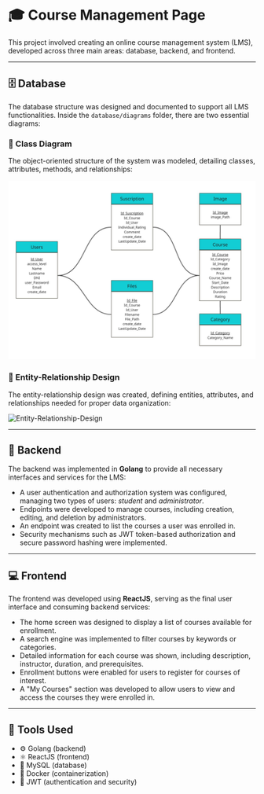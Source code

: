 # 🎓 Course Management Page

This project involved creating an online course management system (LMS), developed across three main areas: database, backend, and frontend.

---

## 🗄️ Database

The database structure was designed and documented to support all LMS functionalities. Inside the `database/diagrams` folder, there are two essential diagrams:

### 📘 Class Diagram  
The object-oriented structure of the system was modeled, detailing classes, attributes, methods, and relationships:

![Class Diagram](./database/diagrams/Diagrama-de-Clases.jpg)

### 🧩 Entity-Relationship Design  
The entity-relationship design was created, defining entities, attributes, and relationships needed for proper data organization:

![Entity-Relationship-Design](./database/diagrams/DiseñoEntidad-Relacion.jpg)

---

## 🔧 Backend

The backend was implemented in **Golang** to provide all necessary interfaces and services for the LMS:

- A user authentication and authorization system was configured, managing two types of users: *student* and *administrator*.
- Endpoints were developed to manage courses, including creation, editing, and deletion by administrators.
- An endpoint was created to list the courses a user was enrolled in.
- Security mechanisms such as JWT token-based authorization and secure password hashing were implemented.

---

## 💻 Frontend

The frontend was developed using **ReactJS**, serving as the final user interface and consuming backend services:

- The home screen was designed to display a list of courses available for enrollment.
- A search engine was implemented to filter courses by keywords or categories.
- Detailed information for each course was shown, including description, instructor, duration, and prerequisites.
- Enrollment buttons were enabled for users to register for courses of interest.
- A "My Courses" section was developed to allow users to view and access the courses they were enrolled in.

---

## 🧰 Tools Used

- ⚙️ Golang (backend)  
- ⚛️ ReactJS (frontend)  
- 🐬 MySQL (database)  
- 🐳 Docker (containerization)  
- 🔐 JWT (authentication and security)  
